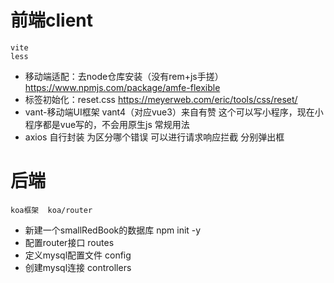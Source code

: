 # 前端client
    vite
    less
- 移动端适配：去node仓库安装（没有rem+js手搓）https://www.npmjs.com/package/amfe-flexible
- 标签初始化：reset.css  https://meyerweb.com/eric/tools/css/reset/
- vant-移动端UI框架 vant4（对应vue3）来自有赞 这个可以写小程序，现在小程序都是vue写的，不会用原生js 常规用法
- axios 自行封装 为区分哪个错误 可以进行请求响应拦截 分别弹出框

# 后端
    koa框架  koa/router
- 新建一个smallRedBook的数据库
npm init -y  
- 配置router接口  routes
- 定义mysql配置文件  config
- 创建mysql连接 controllers
